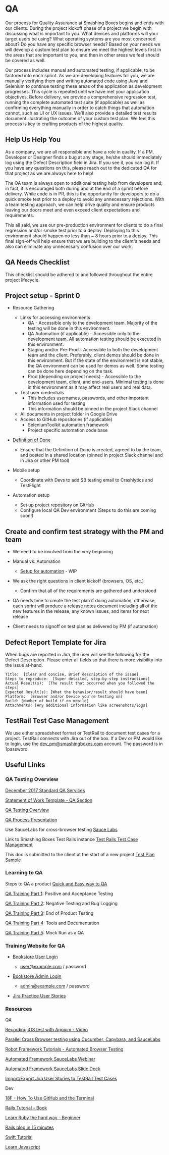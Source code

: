 # QA

Our process for Quality Assurance at Smashing Boxes begins and ends with our clients. During the project kickoff phase of a project we begin
with discussing what is important to you. What devices and platforms will your target users be using? What operating systems are you most
concerned about? Do you have any specific browser needs? Based on your needs we will develop a custom test plan to ensure we meet the
highest levels first in the areas that are important to you, and then in other areas we feel should be covered as well.

Our process includes manual and automated testing, if applicable, to be factored into each sprint. As we are developing features for you, we
are manually verifying them and writing automated code using Java and Selenium to continue testing these areas of the application as
development progresses. This cycle is repeated until we have met your application objectives. Before delivery, we provide a comprehensive
regression test, running the complete automated test suite (if applicable) as well as confirming everything manually in order to catch
things that automation cannot, such as UI or UX issues. We’ll also provide a detailed test results document illustrating the outcome of your
custom test plan. We feel this process is key to crafting products of the highest quality.

## Help Us Help You

As a company, we are all responsible and have a role in quality. If a PM,
Developer or Designer finds a bug at any stage, he/she should immediately log
using the Defect Description field in Jira. If you see it, you can log it. If
you have any questions on this, please reach out to the dedicated QA for that
project as we are always here to help!

The QA team is always open to additional testing help from developers and;
in fact, it is encouraged both during and at the end of a sprint before
delivery. While code is in PR, this is the opportunity for developers to
do a quick smoke test prior to a deploy to avoid any unnecessary rejections.
With a team testing approach, we can help drive quality and ensure products
leaving our doors meet and even exceed client expectations and requirements.

This all said, we use our pre-production environment for clients to do a final
regression and/or smoke test prior to a deploy. Deploying to this environment
should happen no less than ~ 8 hours prior to a deploy. This final sign-off
will help ensure that we are building to the client's needs and also can
eliminate any unnecessary confusion over our work.

## QA Needs Checklist

This checklist should be adhered to and followed throughout the entire
project lifecycle.

## Project setup - Sprint 0

- Resource Gathering
  - Links for accessing environments
    - QA - Accessible only to the development team.  Majority of the testing will be done in this environment.
    - QA Automation (if applicable) - Accessible only to the development team.  All automation testing should be executed in this environment.
    - Staging and/or Pre-Prod - Accessible to both the development team and the client.  Preferably, client demos should be done in this environment.  But if the state of the environment is not stable, the QA environment can be used for demos as well.  Some testing can be done here depending on the task.
    - Prod (depending on project needs) - Accessible to the development team, client, and end-users.  Minimal testing is done in this environment as it may affect real users and real data.
  - Test user credentials
    - This includes usernames, passwords, and other important information used for testing
    - This information should be pinned in the project Slack channel
  - All documents in project folder in Google Drive
  - Access to GitHub repositories (if applicable)
    - SeleniumToolkit automation framework
    - Project specific automation code base

- [Definition of Done](https://docs.google.com/a/smashingboxes.com/document/d/1vhgSqIjEDT338K8zTmOaTXewGLDZA0nxfFZXNnTrT8U/edit?usp=sharing)
  - Ensure that the Definition of Done is created, agreed to by the team, and posted in a shared location (pinned in project Slack channel
  and in Jira or other PM tool)

- Mobile setup
  - Coordinate with Devs to add SB testing email to Crashlytics and TestFlight

- Automation setup
  - Set up project repository on GitHub
  - Configure local QA Dev environment (Steps to do this are coming soon!)

## Create and confirm test strategy with the PM and team

- We need to be involved from the very beginning

- Manual vs. Automation
  - [Setup for automation](https://docs.google.com/document/d/1HwchOXrYytuOyosfDr5Qc-E-mF7CExkbsItFoOPnZKI/edit) - WIP

- We ask the right questions in client kickoff (browsers, OS, etc.)
  - Confirm that all of the requirements are gathered and understood

- QA needs time to create the test plan if doing automation, otherwise, each sprint will produce a release notes document including all of the new features in the release, any known issues, and items for next release

- Client needs to signoff on test plan as delivered by PM (if automation)

## Defect Report Template for Jira

When bugs are reported in Jira, the user will see the following for the Defect
Description. Please enter all fields so that there is more visibility into
the issue at-hand.

```text
Title:  [Clear and concise, Brief description of the issue]
Steps to reproduce:  [Super detailed, step-by-step instructions]
Actual Result(s):  [The result that occurred when you followed the steps]
Expected Result(s): [What the behavior/result should have been]
Platform:  [Browser and/or Device you're testing on]
Build: [Number of build if on mobile]
Attachments: [Any additional information like screenshots/logs]
```

## TestRail Test Case Management

We use either spreadsheet format or TestRail to document test cases for a
project. TestRail connects with Jira out of the box. If a Dev or PM would
like to login, use the dev_pm@smashingboxes.com account.
The password is in 1password.

## Useful Links

### QA Testing Overview

[December 2017 Standard QA Services](https://docs.google.com/document/d/1rtf_Q_V4A2uJTg5lHEpq5TyQb6idlbNQoAMc3BTFoIA/edit)

[Statement of Work Template - QA Section](https://docs.google.com/document/d/1kLU8Itjy0fXHwazDFJr4drhr_kh3oeyebqgOybWoEG8/edit#heading=h.2v84mkszhlrs)

[QA Testing Overview](https://docs.google.com/a/smashingboxes.com/document/d/1u3r-sAkNV3C4voa2KUfAh74mmPIKA9EeGs33g3MZnM0/edit?usp=eharing)

[QA Process Presentation](https://docs.google.com/a/smashingboxes.com/presentation/d/1AM6Ujx6GL9lwrW9RTMfhVwCFPsSgzl0cvMrYEFqgsRs/edit?usp=sharing)

Use SauceLabs for cross-browser testing
[Sauce Labs](https://saucelabs.com/beta/login)

Link to Smashing Boxes Test Rails instance
[Test Rails Test Case Management](hhttps://sbqa.testrail.net)

This doc is submitted to the client at the start of a new project
[Test Plan Sample](https://docs.google.com/a/smashingboxes.com/document/d/1eCF1j5n-oBa5THK-klkcKrIB397yRCPmrdJzM97qy7I/edit?usp=sharing)

### Learning to QA

Steps to QA a product
[Quick and Easy way to QA](https://smashingboxes.com/blog/quick-easy-way-qa/)

[QA Training Part 1](https://docs.google.com/a/smashingboxes.com/presentation/d/1mIxzeo7ft4kg5n67fYQrWxwbm31YOGViUiKEhst0kUg/edit?usp=sharing):
Positive and Acceptance Testing

[QA Training Part 2](https://docs.google.com/a/smashingboxes.com/presentation/d/1BOr0Ar8onht-DwK_XzeogGQ2Ih3-sInOF9PG8xDWtOQ/edit?usp=sharing):
Negative Testing and Bug Logging

[QA Training Part 3](https://docs.google.com/a/smashingboxes.com/presentation/d/1m8hrledpnX_AceFBnhvGu0XhYJPdftU3dkgJLlLKNhg/edit?usp=sharing):
End of Product Testing

[QA Training Part 4](https://docs.google.com/a/smashingboxes.com/presentation/d/16WoxhPyiziP0ju9oWQg_PFl_3AaoXOuuv1U0GExvH50/edit?usp=sharing):
Tools and Documentation

[QA Training Part 5](https://docs.google.com/a/smashingboxes.com/presentation/d/1ImRSW35fBXhZ425udP1XPhtat4wHlJ8i8GeJxeARuxg/edit?usp=sharing):
Mock Run as a QA

### Training Website for QA

- [Bookstore User Login](https://qa-test-bookstore.sboxes.co)
  - user@example.com / password

- [Bookstore Admin Login](https://qa-test-bookstore.sboxes.co/admin/sign_in)
  - admin@example.com / password

- [Jira Practice User Stories](https://smashingboxes.atlassian.net/secure/RapidBoard.jspa?rapidView=116&projectKey=BKST&view=planning&selectedIssue=BKST-1)

### Resources

QA

[Recording iOS test with Appium - Video](https://www.youtube.com/watch?v=Hv9A9WfYF4g)

[Parallel Cross Browser testing using Cucumber, Capybara, and SauceLabs](https://github.com/verdi327/parallel_test_tutorial)

[Robot Framework Tutorials - Automated Browser Testing](http://www.robotframeworktutorial.com/)

[Automated Framework SauceLabs Webinar](http://go.saucelabs.com/G6B0TW10UCdYX0Xt0000kVo)

[Automated Framework SauceLabs Slide Deck](http://go.saucelabs.com/v0dU0VWZ0XtTXkD6B01o000)

[Import/Export Jira User Stories to TestRail Test Cases](https://docs.google.com/a/smashingboxes.com/document/d/1XpS_1xteBsfJIQ82EdOg42yTSvEXK6_wpbiIEd4WSp0/edit?usp=sharing)

Dev

[18F - How To Use GitHub and the Terminal](https://18f.gsa.gov/2015/03/03/how-to-use-github-and-the-terminal-a-guide/)

[Rails Tutorial - Book](https://www.railstutorial.org/book/)

[Learn Ruby the hard way - Beginner](http://learnrubythehardway.org/book/)

[Rails blog in 15 minutes](https://www.reinteractive.net/posts/32-ruby-on-rails-3-2-blog-in-15-minutes-step-by-step)

[Swift Tutorial](http://jamesonquave.com/blog/developing-ios-apps-using-swift-tutorial/)

[Learn Javascript](https://www.javascript.com/)

